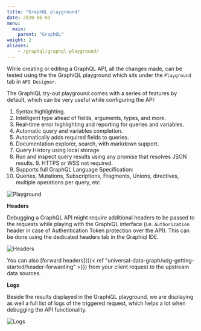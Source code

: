 ```yaml
---
title: "GraphQL playground"
date: 2020-06-03
menu:
  main:
    parent: "GraphQL"
weight: 2
aliases:
    - /graphql/graphql-playground/
---
```


While creating or editing a GraphQL API, all the changes made, can be tested using the the GraphiQL playground which sits under the `Playground` tab in `API Designer`.

The GraphiQL try-out playground comes with a series of features by default, which can be very useful while configuring the API:
  1.  Syntax highlighting.
  2.  Intelligent type ahead of fields, arguments, types, and more.
  3.  Real-time error highlighting and reporting for queries and variables.
  4.  Automatic query and variables completion.
  5.  Automatically adds required fields to queries.
  6.  Documentation explorer, search, with markdown support.
  7.  Query History using local storage
  8.  Run and inspect query results using any promise that resolves JSON results. 9.  HTTPS or WSS not required.
  10. Supports full GraphQL Language Specification:
  11. Queries, Mutations, Subscriptions, Fragments, Unions, directives, multiple operations per query, etc

![Playground](img/dashboard/udg/getting-started/playground.png)

  **Headers**

  Debugging a GraphQL API might require additional headers to be passed to the requests while playing with the GraphiQL interface (i.e. `Authorization` header in case of Authentication Token protection over the API). This can be done using the dedicated headers tab in the Graphiql IDE.

![Headers](img/dashboard/udg/getting-started/headers.png)

  You can also [forward headers]({{< ref "universal-data-graph/udg-getting-started/header-forwarding" >}}) from your client request to the upstream data sources.


  **Logs**

  Beside the results displayed in the GraphiQL playground, we are displaying as well a full list of logs of the triggered request, which helps a lot when debugging the API functionality.

![Logs](img/dashboard/udg/getting-started/logs.png)

